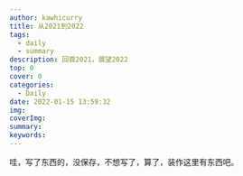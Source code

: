 ```yaml
---
author: kawhicurry
title: 从2021到2022
tags:
  - daily
  - summary
description: 回首2021，展望2022
top: 0
cover: 0
categories:
  - Daily
date: 2022-01-15 13:59:32
img:
coverImg:
summary:
keywords:
---
```


哇，写了东西的，没保存，不想写了，算了，装作这里有东西吧。